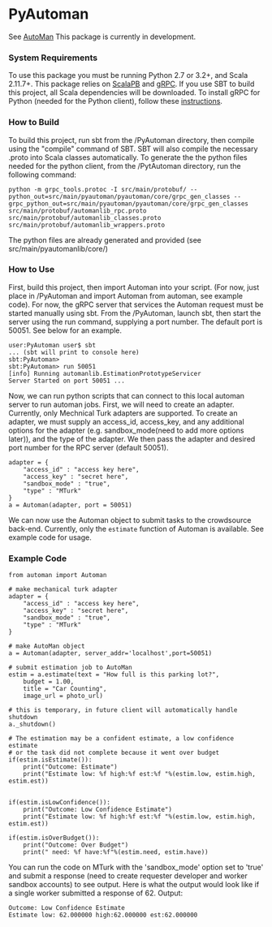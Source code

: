 # PyAutoman
See [AutoMan](https://automan-lang.github.io/)
This package is currently in development.


### System Requirements
To use this package you must be running Python 2.7 or 3.2+, and Scala 2.11.7+. This package relies on [ScalaPB](https://scalapb.github.io/) and [gRPC](https://grpc.io/). If you use SBT to build this project, all Scala dependencies will be downloaded. To install gRPC for Python (needed for the Python client), follow these [instructions](https://grpc.io/docs/quickstart/python.html).


### How to Build 
To build this project, run sbt from the /PyAutoman directory, then compile using the "compile" command of SBT. SBT will also compile the necessary .proto into Scala classes automatically. To generate the the python files needed for the python client, from the /PytAutoman directory, run the following command:

```
python -m grpc_tools.protoc -I src/main/protobuf/ --python_out=src/main/pyautoman/pyautoman/core/grpc_gen_classes --grpc_python_out=src/main/pyautoman/pyautoman/core/grpc_gen_classes src/main/protobuf/automanlib_rpc.proto src/main/protobuf/automanlib_classes.proto src/main/protobuf/automanlib_wrappers.proto
```
The python files are already generated and provided (see src/main/pyautomanlib/core/)

### How to Use
First, build this project, then import Automan into your script. (For now, just place in /PyAutoman and import Automan from automan, see example code). For now, the gRPC server that services the Automan request must be started manually using sbt. From the /PyAutoman, launch sbt, then start the server using the run command, supplying a port number. The default port is 50051. See below for an example.

```
user:PyAutoman user$ sbt
... (sbt will print to console here)
sbt:PyAutoman>
sbt:PyAutoman> run 50051
[info] Running automanlib.EstimationPrototypeServicer 
Server Started on port 50051 ...
```

Now, we can run python scripts that can connect to this local automan server to run automan jobs. First, we will need to create an adapter. Currently, only Mechnical Turk adapters are supported. To create an adapter, we must supply an access_id, access_key, and any additional options for the adapter (e.g. sandbox_mode(need to add more options later)), and the type of the adapter. We then pass the adapter and desired port number for the RPC server (default 50051).

```
adapter = {
	"access_id" : "access key here",
    "access_key" : "secret here",
    "sandbox_mode" : "true",
    "type" : "MTurk"
}
a = Automan(adapter, port = 50051)
```

We can now use the Automan object to submit tasks to the crowdsource back-end. Currently, only the `estimate` function of Automan is available. See example code for usage.


### Example Code 
```
from automan import Automan

# make mechanical turk adapter
adapter = {
	"access_id" : "access key here",
    "access_key" : "secret here",
    "sandbox_mode" : "true",
    "type" : "MTurk"
}

# make AutoMan object 
a = Automan(adapter, server_addr='localhost',port=50051)

# submit estimation job to AutoMan
estim = a.estimate(text = "How full is this parking lot?",
    budget = 1.00,
    title = "Car Counting",
    image_url = photo_url)

# this is temporary, in future client will automatically handle shutdown
a._shutdown()

# The estimation may be a confident estimate, a low confidence estimate
# or the task did not complete because it went over budget
if(estim.isEstimate()):
	print("Outcome: Estimate")
	print("Estimate low: %f high:%f est:%f "%(estim.low, estim.high, estim.est))


if(estim.isLowConfidence()):
	print("Outcome: Low Confidence Estimate")
	print("Estimate low: %f high:%f est:%f "%(estim.low, estim.high, estim.est))

if(estim.isOverBudget()):
	print("Outcome: Over Budget")
	print(" need: %f have:%f"%(estim.need, estim.have))
````
You can run the code on MTurk with the 'sandbox_mode' option set to 'true' and submit
a response (need to create requester developer and worker sandbox accounts) to see output.
Here is what the output would look like if a single worker submitted a response of 62.
Output:
```
Outcome: Low Confidence Estimate
Estimate low: 62.000000 high:62.000000 est:62.000000 
```